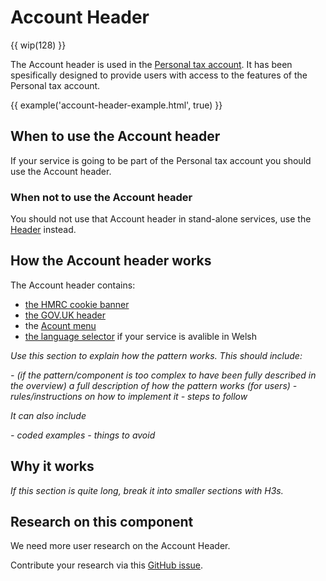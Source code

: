 # Account Header

{{ wip(128) }}

The Account header is used in the [Personal tax account](https://www.tax.service.gov.uk/personal-account). It has been spesifically designed to provide users with access to the features of the Personal tax account.

{{ example('account-header-example.html', true) }}

## When to use the Account header

If your service is going to be part of the Personal tax account you should use the Account header. 

### When not to use the Account header

You should not use that Account header in stand-alone services, use the [Header](components/header/index.html) instead.

## How the Account header works

The Account header contains:

- [the HMRC cookie banner](/components/header/index.html#the-hmrc-cookie-banner)
- [the GOV.UK header](/components/header/index.html#the-gov.uk-header)
- the [Acount menu](#the-account-menu)
- [the language selector](/components/header/index.html#language-selector) if your service is avalible in Welsh


*Use this section to explain how the pattern works. This should include:*

*- (if the pattern/component is too complex to have been fully described in the overview) a full description of how the pattern works (for users)*
*- rules/instructions on how to implement it*
*- steps to follow*

*It can also include*

*- coded examples*
*- things to avoid*

## Why it works

*If this section is quite long, break it into smaller sections with H3s.*

## Research on this component 

We need more user research on the Account Header. 

Contribute your research via this [GitHub issue](https://github.com/hmrc/design-patterns/issues/128).

